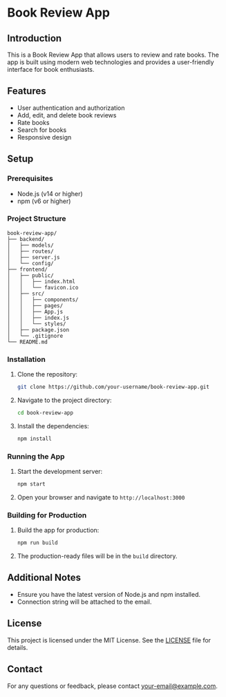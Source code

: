 # Book Review App

## Introduction
This is a Book Review App that allows users to review and rate books. The app is built using modern web technologies and provides a user-friendly interface for book enthusiasts.

## Features
- User authentication and authorization
- Add, edit, and delete book reviews
- Rate books
- Search for books
- Responsive design

## Setup

### Prerequisites
- Node.js (v14 or higher)
- npm (v6 or higher)

### Project Structure
```
book-review-app/
├── backend/
│   ├── models/
│   ├── routes/
│   ├── server.js
│   └── config/
├── frontend/
│   ├── public/
│   │   ├── index.html
│   │   └── favicon.ico
│   ├── src/
│   │   ├── components/
│   │   ├── pages/
│   │   ├── App.js
│   │   ├── index.js
│   │   └── styles/
│   ├── package.json
│   └── .gitignore
└── README.md
```

### Installation
1. Clone the repository:
    ```bash
    git clone https://github.com/your-username/book-review-app.git
    ```
2. Navigate to the project directory:
    ```bash
    cd book-review-app
    ```
3. Install the dependencies:
    ```bash
    npm install
    ```

### Running the App
1. Start the development server:
    ```bash
    npm start
    ```
2. Open your browser and navigate to `http://localhost:3000`

### Building for Production
1. Build the app for production:
    ```bash
    npm run build
    ```
2. The production-ready files will be in the `build` directory.

## Additional Notes
- Ensure you have the latest version of Node.js and npm installed.
- Connection string will be attached to the email.

## License
This project is licensed under the MIT License. See the [LICENSE](LICENSE) file for details.

## Contact
For any questions or feedback, please contact [your-email@example.com](mailto:your-email@example.com).
